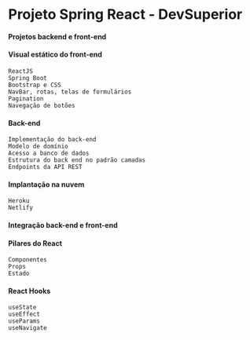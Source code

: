 <h1> Projeto Spring React - DevSuperior </h1>

<h4> Projetos backend e front-end </h4>
<h4> Visual estático do front-end </h4>
   
    ReactJS
    Spring Boot
    Bootstrap e CSS
    NavBar, rotas, telas de formulários
    Pagination  
    Navegação de botões
    


<h4> Back-end </h4>

    Implementação do back-end
    Modelo de domínio
    Acesso a banco de dados
    Estrutura do back end no padrão camadas
    Endpoints da API REST

<h4> Implantação na nuvem </h4>

    Heroku
    Netlify
    

<h4> Integração back-end e front-end </h4>
<h4> Pilares do React </h4>
    
    Componentes
    Props
    Estado  
   
<h4> React Hooks </h4>

    useState
    useEffect
    useParams
    useNavigate

